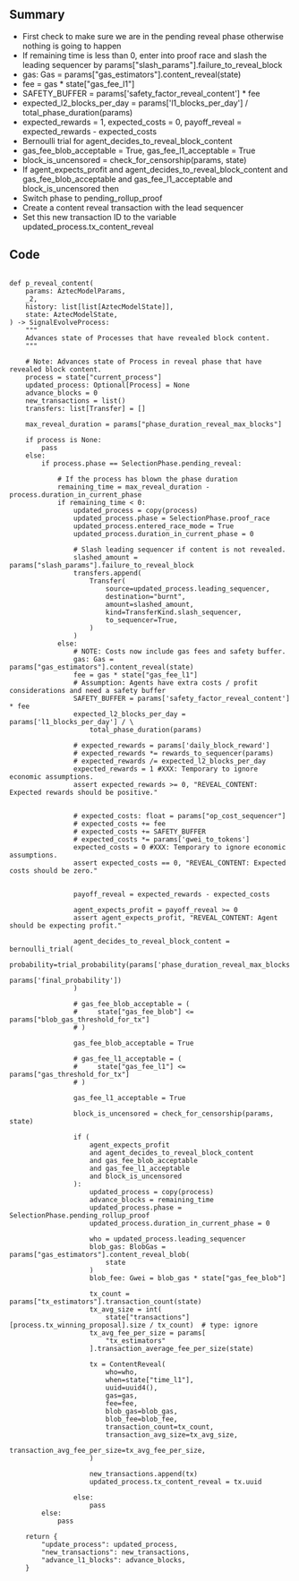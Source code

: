 ## Summary

- First check to make sure we are in the pending reveal phase otherwise nothing is going to happen
- If remaining time is less than 0, enter into proof race and slash the leading sequencer by params["slash_params"].failure_to_reveal_block
- gas: Gas = params["gas_estimators"].content_reveal(state)
- fee = gas * state["gas_fee_l1"]
- SAFETY_BUFFER = params['safety_factor_reveal_content'] * fee 
- expected_l2_blocks_per_day = params['l1_blocks_per_day'] / \
                    total_phase_duration(params)
- expected_rewards = 1, expected_costs = 0, payoff_reveal = expected_rewards - expected_costs
- Bernoulli trial for agent_decides_to_reveal_block_content
- gas_fee_blob_acceptable = True, gas_fee_l1_acceptable = True
- block_is_uncensored = check_for_censorship(params, state)
- If agent_expects_profit and agent_decides_to_reveal_block_content and gas_fee_blob_acceptable and gas_fee_l1_acceptable and block_is_uncensored then
- Switch phase to pending_rollup_proof
- Create a content reveal transaction with the lead sequencer
- Set this new transaction ID to the variable updated_process.tx_content_reveal
## Code

<pre lang="python"><code>
def p_reveal_content(
    params: AztecModelParams,
    _2,
    history: list[list[AztecModelState]],
    state: AztecModelState,
) -> SignalEvolveProcess:
    """
    Advances state of Processes that have revealed block content.
    """

    # Note: Advances state of Process in reveal phase that have revealed block content.
    process = state["current_process"]
    updated_process: Optional[Process] = None
    advance_blocks = 0
    new_transactions = list()
    transfers: list[Transfer] = []

    max_reveal_duration = params["phase_duration_reveal_max_blocks"]

    if process is None:
        pass
    else:
        if process.phase == SelectionPhase.pending_reveal:

            # If the process has blown the phase duration
            remaining_time = max_reveal_duration - process.duration_in_current_phase
            if remaining_time < 0:
                updated_process = copy(process)
                updated_process.phase = SelectionPhase.proof_race
                updated_process.entered_race_mode = True
                updated_process.duration_in_current_phase = 0

                # Slash leading sequencer if content is not revealed.
                slashed_amount = params["slash_params"].failure_to_reveal_block
                transfers.append(
                    Transfer(
                        source=updated_process.leading_sequencer,
                        destination="burnt",
                        amount=slashed_amount,
                        kind=TransferKind.slash_sequencer,
                        to_sequencer=True,
                    )
                )
            else:
                # NOTE: Costs now include gas fees and safety buffer.
                gas: Gas = params["gas_estimators"].content_reveal(state)
                fee = gas * state["gas_fee_l1"]
                # Assumption: Agents have extra costs / profit considerations and need a safety buffer
                SAFETY_BUFFER = params['safety_factor_reveal_content'] * fee 
                expected_l2_blocks_per_day = params['l1_blocks_per_day'] / \
                    total_phase_duration(params)

                # expected_rewards = params['daily_block_reward']
                # expected_rewards *= rewards_to_sequencer(params)
                # expected_rewards /= expected_l2_blocks_per_day
                expected_rewards = 1 #XXX: Temporary to ignore economic assumptions. 
                assert expected_rewards >= 0, "REVEAL_CONTENT: Expected rewards should be positive."

                
                # expected_costs: float = params["op_cost_sequencer"]
                # expected_costs += fee
                # expected_costs += SAFETY_BUFFER
                # expected_costs *= params['gwei_to_tokens']
                expected_costs = 0 #XXX: Temporary to ignore economic assumptions. 
                assert expected_costs == 0, "REVEAL_CONTENT: Expected costs should be zero."


                payoff_reveal = expected_rewards - expected_costs

                agent_expects_profit = payoff_reveal >= 0
                assert agent_expects_profit, "REVEAL_CONTENT: Agent should be expecting profit."

                agent_decides_to_reveal_block_content = bernoulli_trial(
                    probability=trial_probability(params['phase_duration_reveal_max_blocks'],
                                                  params['final_probability'])
                )

                # gas_fee_blob_acceptable = (
                #     state["gas_fee_blob"] <= params["blob_gas_threshold_for_tx"]
                # )

                gas_fee_blob_acceptable = True

                # gas_fee_l1_acceptable = (
                #     state["gas_fee_l1"] <= params["gas_threshold_for_tx"]
                # )
                
                gas_fee_l1_acceptable = True

                block_is_uncensored = check_for_censorship(params, state)

                if (
                    agent_expects_profit
                    and agent_decides_to_reveal_block_content
                    and gas_fee_blob_acceptable
                    and gas_fee_l1_acceptable
                    and block_is_uncensored
                ):
                    updated_process = copy(process)
                    advance_blocks = remaining_time
                    updated_process.phase = SelectionPhase.pending_rollup_proof
                    updated_process.duration_in_current_phase = 0

                    who = updated_process.leading_sequencer  
                    blob_gas: BlobGas = params["gas_estimators"].content_reveal_blob(
                        state
                    )
                    blob_fee: Gwei = blob_gas * state["gas_fee_blob"]

                    tx_count = params["tx_estimators"].transaction_count(state)
                    tx_avg_size = int(
                        state["transactions"][process.tx_winning_proposal].size / tx_count)  # type: ignore
                    tx_avg_fee_per_size = params[
                        "tx_estimators"
                    ].transaction_average_fee_per_size(state)

                    tx = ContentReveal(
                        who=who,
                        when=state["time_l1"],
                        uuid=uuid4(),
                        gas=gas,
                        fee=fee,
                        blob_gas=blob_gas,
                        blob_fee=blob_fee,
                        transaction_count=tx_count,
                        transaction_avg_size=tx_avg_size,
                        transaction_avg_fee_per_size=tx_avg_fee_per_size,
                    )

                    new_transactions.append(tx)
                    updated_process.tx_content_reveal = tx.uuid

                else:
                    pass
        else:
            pass

    return {
        "update_process": updated_process,
        "new_transactions": new_transactions,
        "advance_l1_blocks": advance_blocks,
    }
</code></pre>